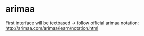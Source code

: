 # arimaa
First interface will be textbased -> follow official arimaa notation: http://arimaa.com/arimaa/learn/notation.html
